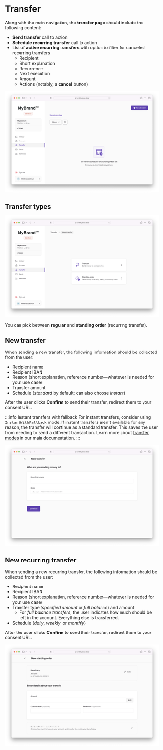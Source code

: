 # Transfer

Along with the main navigation, the **transfer page** should include the following content:

- **Send transfer** call to action
- **Schedule recurring transfer** call to action
- List of **active recurring transfers** with option to filter for canceled recurring transfers
  - Recipient
  - Short explanation
  - Recurrence
  - Next execution
  - Amount
  - Actions (notably, a **cancel** button)

![Screenshot of the main transfer page](./images/transfer-home.png)

## Transfer types

![Screenshot of the transfer type picker](./images/transfer-type.png)

You can pick between **regular** and **standing order** (recurring transfer).

## New transfer

When sending a new transfer, the following information should be collected from the user:

- Recipient name
- Recipient IBAN
- Reason (short explanation, reference number—whatever is needed for your use case)
- Transfer amount
- Schedule (_standard_ by default; can also choose _instant_)

After the user clicks **Confirm** to send their transfer, redirect them to your consent URL.

:::info Instant transfers with fallback
For instant transfers, consider using `InstantWithFallback` mode.
If instant transfers aren't available for any reason, the transfer will continue as a standard transfer.
This saves the user from needing to send a different transaction.
Learn more about [transfer modes](https://docs.swan.io/concept/payment/instant-credit-transfer#fallback-to-standard-transfer) in our main documentation.
:::

![Screenshot of a portion of the new transfer form](./images/transfer-new.png)

## New recurring transfer

When sending a new recurring transfer, the following information should be collected from the user:

- Recipient name
- Recipient IBAN
- Reason (short explanation, reference number—whatever is needed for your use case)
- Transfer type (_specified amount_ or _full balance_) and amount
  - For _full balance transfers_, the user indicates how much should be left in the account. Everything else is transferred.
- Schedule (_daily_, _weekly_, or _monthly_)

After the user clicks **Confirm** to send their transfer, redirect them to your consent URL.

![Screenshot of a portion of the new recurring transfer form](./images/transfer-new-recurring.png)
